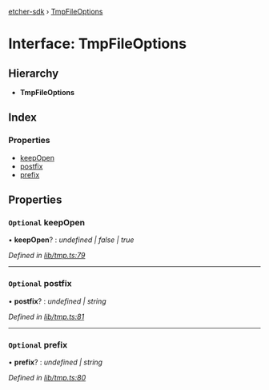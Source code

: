 [etcher-sdk](../README.md) › [TmpFileOptions](tmpfileoptions.md)

# Interface: TmpFileOptions

## Hierarchy

* **TmpFileOptions**

## Index

### Properties

* [keepOpen](tmpfileoptions.md#optional-keepopen)
* [postfix](tmpfileoptions.md#optional-postfix)
* [prefix](tmpfileoptions.md#optional-prefix)

## Properties

### `Optional` keepOpen

• **keepOpen**? : *undefined | false | true*

*Defined in [lib/tmp.ts:79](https://github.com/balena-io-modules/etcher-sdk/blob/58b0ba2/lib/tmp.ts#L79)*

___

### `Optional` postfix

• **postfix**? : *undefined | string*

*Defined in [lib/tmp.ts:81](https://github.com/balena-io-modules/etcher-sdk/blob/58b0ba2/lib/tmp.ts#L81)*

___

### `Optional` prefix

• **prefix**? : *undefined | string*

*Defined in [lib/tmp.ts:80](https://github.com/balena-io-modules/etcher-sdk/blob/58b0ba2/lib/tmp.ts#L80)*

